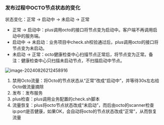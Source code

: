 ### 发布过程中OCTO节点状态的变化

状态变化：正常 -> 启动中 -> 未启动 -> 正常

- 正常 -> 启动中：plus调用octo的接口将节点变为启动中。客户端不再调用启动中的服务端。
- 启动中 -> 未启动：业务项目中check.sh校验通过后，plus调用octo的接口将节点变为未启动。
- 未启动 -> 正常：octo健康检查中心扫描节点正常后，将节点变为正常。备注：健康检查中心只扫描未启动节点，不扫描启动中节点。



<img src="C:\Users\lenovo\AppData\Roaming\Typora\typora-user-images\image-20240826212458916.png" alt="image-20240826212458916" style="zoom:100%;" />

1. 禁用Octo流量：将Octo的节点状态从“正常”改成“启动中”，并等待30s左右给Octo做流量摘除 
2. 发布：发布服务 
3. plus检查：plus调用业务配置的check.sh脚本 
4. 流量恢复：plus将octo节点状态改成“未启动”，而后由octo的scanner检查ip:port是否健康，如果OK，会自动将octo的节点状态改成“正常”，从而恢复流量 